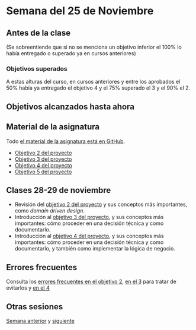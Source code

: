 # Semana del 25 de Noviembre

## Antes de la clase

(Se sobreentiende que si no se menciona un objetivo inferior el 100% lo había
entregado o superado ya en cursos anteriores)

### Objetivos superados

A estas alturas del curso, en cursos anteriores y entre los aprobados el 50%
había ya entregado el objetivo 4 y el 75% superado el 3 y el 90% el 2.


## Objetivos alcanzados hasta ahora


## Material de la asignatura

Todo [el material de la asignatura está en GitHub](http://jj.github.io/IV).

* [Objetivo 2 del proyecto](http://jj.github.io/IV/documentos/proyecto/2.Modelo)
* [Objetivo 3 del proyecto](http://jj.github.io/IV/documentos/proyecto/3.Automatizar)
* [Objetivo 4 del
  proyecto](http://jj.github.io/IV/documentos/proyecto/4.Tests)
* [Objetivo 5 del
  proyecto](http://jj.github.io/IV/documentos/proyecto/5.Docker)


## Clases 28-29 de noviembre

* Revisión del [objetivo 2 del
  proyecto](http://jj.github.io/IV/documentos/proyecto/2.Modelo) y sus conceptos
  más importantes, como *domain driven design*.
* Introducción al [objetivo 3 del
  proyecto](http://jj.github.io/IV/documentos/proyecto/3.Automatizar), y sus
  conceptos más importantes: cómo proceder en una decisión técnica y como
  documentarlo.
* Introducción al [objetivo 4 del
  proyecto](http://jj.github.io/IV/documentos/proyecto/4.Tests), y sus
  conceptos más importantes: cómo proceder en una decisión técnica y como
  documentarlo, y también como implementar la lógica de negocio.


## Errores frecuentes

Consulta los [errores frecuentes en el objetivo
2](../errores/objetivo-2.md), [en el 3](../errores/objetivo-3.md) para
tratar de evitarlos y [en el 4](../errores/objetivo-4.md)

## Otras sesiones

[Semana anterior](semana-10.md) y [siguiente](semana-12.md)

